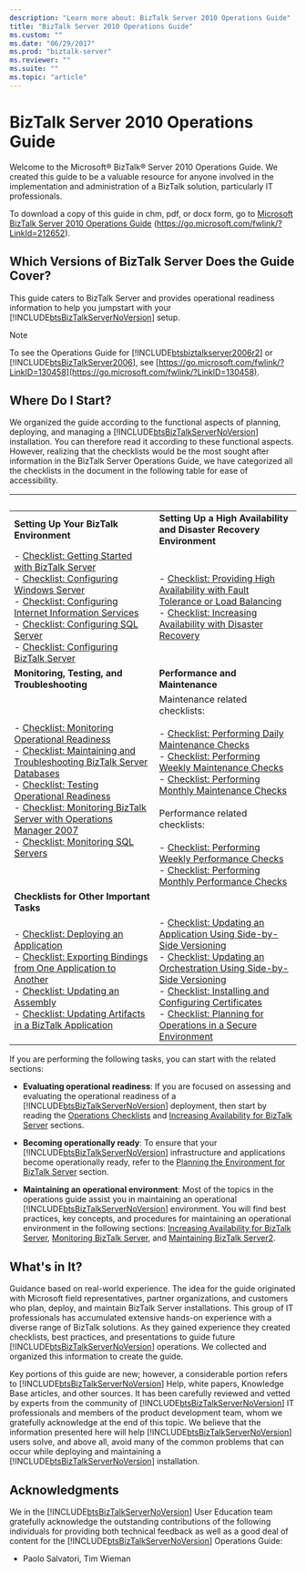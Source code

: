 ```yaml
---
description: "Learn more about: BizTalk Server 2010 Operations Guide"
title: "BizTalk Server 2010 Operations Guide"
ms.custom: ""
ms.date: "06/29/2017"
ms.prod: "biztalk-server"
ms.reviewer: ""
ms.suite: ""
ms.topic: "article"
---
```

# BizTalk Server 2010 Operations Guide
Welcome to the Microsoft® BizTalk® Server 2010 Operations Guide. We created this guide to be a valuable resource for anyone involved in the implementation and administration of a BizTalk solution, particularly IT professionals.

 To download a copy of this guide in chm, pdf, or docx form, go to [Microsoft BizTalk Server 2010 Operations Guide](https://go.microsoft.com/fwlink/?LinkId=212652) (https://go.microsoft.com/fwlink/?LinkId=212652).

## Which Versions of BizTalk Server Does the Guide Cover?
 This guide caters to BizTalk Server and provides operational readiness information to help you jumpstart with your [!INCLUDE[btsBizTalkServerNoVersion](../includes/btsbiztalkservernoversion-md.md)] setup.

> [!NOTE]
>  To see the Operations Guide for [!INCLUDE[btsbiztalkserver2006r2](../includes/btsbiztalkserver2006r2-md.md)] or [!INCLUDE[btsBizTalkServer2006](../includes/btsbiztalkserver2006-md.md)], see [https://go.microsoft.com/fwlink/?LinkID=130458](https://go.microsoft.com/fwlink/?LinkID=130458).

## Where Do I Start?
 We organized the guide according to the functional aspects of planning, deploying, and managing a [!INCLUDE[btsBizTalkServerNoVersion](../includes/btsbiztalkservernoversion-md.md)] installation. You can therefore read it according to these functional aspects. However, realizing that the checklists would be the most sought after information in the BizTalk Server Operations Guide, we have categorized all the checklists in the document in the following table for ease of accessibility.

|&nbsp;|&nbsp;|
|-|-|
|**Setting Up Your BizTalk Environment**|**Setting Up a High Availability and Disaster Recovery Environment**|
|-   [Checklist: Getting Started with BizTalk Server](./checklist-getting-started-with-biztalk-server.md)<br />-   [Checklist: Configuring Windows Server](~/technical-guides/checklist-configuring-windows-server.md)<br />-   [Checklist: Configuring Internet Information Services](~/technical-guides/checklist-configuring-internet-information-services.md)<br />-   [Checklist: Configuring SQL Server](../technical-guides/checklist-configuring-sql-server.md)<br />-   [Checklist: Configuring BizTalk Server](~/technical-guides/checklist-configuring-biztalk-server.md)|-   [Checklist: Providing High Availability with Fault Tolerance or Load Balancing](~/technical-guides/checklist-providing-high-availability-with-fault-tolerance-or-load-balancing.md)<br />-   [Checklist: Increasing Availability with Disaster Recovery](~/technical-guides/checklist-increasing-availability-with-disaster-recovery.md)|
|**Monitoring, Testing, and Troubleshooting**|**Performance and Maintenance**|
|-   [Checklist: Monitoring Operational Readiness](~/technical-guides/checklist-monitoring-operational-readiness.md)<br />-   [Checklist: Maintaining and Troubleshooting BizTalk Server Databases](../technical-guides/checklist-maintaining-and-troubleshooting-biztalk-server-databases.md)<br />-   [Checklist: Testing Operational Readiness](~/technical-guides/checklist-testing-operational-readiness.md)<br />-   [Checklist: Monitoring BizTalk Server with Operations Manager 2007](~/technical-guides/checklist-monitoring-biztalk-server-with-operations-manager-2007.md)<br />-   [Checklist: Monitoring SQL Servers](~/technical-guides/checklist-monitoring-sql-servers.md)|Maintenance related checklists:<br /><br /> -   [Checklist: Performing Daily Maintenance Checks](~/technical-guides/checklist-performing-daily-maintenance-checks.md)<br />-   [Checklist: Performing Weekly Maintenance Checks](~/technical-guides/checklist-performing-weekly-maintenance-checks.md)<br />-   [Checklist: Performing Monthly Maintenance Checks](~/technical-guides/checklist-performing-monthly-maintenance-checks.md)<br /><br /> Performance related checklists:<br /><br /> -   [Checklist: Performing Weekly Performance Checks](~/technical-guides/checklist-performing-weekly-performance-checks.md)<br />-   [Checklist: Performing Monthly Performance Checks](~/technical-guides/checklist-performing-monthly-performance-checks.md)|
|**Checklists for Other Important Tasks**||
|-   [Checklist: Deploying an Application](~/technical-guides/checklist-deploying-an-application.md)<br />-   [Checklist: Exporting Bindings from One Application to Another](~/technical-guides/checklist-exporting-bindings-from-one-application-to-another.md)<br />-   [Checklist: Updating an Assembly](~/technical-guides/checklist-updating-an-assembly.md)<br />-   [Checklist: Updating Artifacts in a BizTalk Application](~/technical-guides/checklist-updating-artifacts-in-a-biztalk-application.md)|-   [Checklist: Updating an Application Using Side-by-Side Versioning](~/technical-guides/checklist-updating-an-application-using-side-by-side-versioning.md)<br />-   [Checklist: Updating an Orchestration Using Side-by-Side Versioning](~/technical-guides/checklist-updating-an-orchestration-using-side-by-side-versioning.md)<br />-   [Checklist: Installing and Configuring Certificates](../technical-guides/checklist-installing-and-configuring-certificates.md)<br />-   [Checklist: Planning for Operations in a Secure Environment](../technical-guides/checklist-planning-for-operations-in-a-secure-environment.md)|

 If you are performing the following tasks, you can start with the related sections:

- **Evaluating operational readiness**: If you are focused on assessing and evaluating the operational readiness of a [!INCLUDE[btsBizTalkServerNoVersion](../includes/btsbiztalkservernoversion-md.md)] deployment, then start by reading the [Operations Checklists](~/technical-guides/operations-checklists.md) and [Increasing Availability for BizTalk Server](~/technical-guides/increasing-availability-for-biztalk-server.md) sections.

- **Becoming operationally ready**: To ensure that your [!INCLUDE[btsBizTalkServerNoVersion](../includes/btsbiztalkservernoversion-md.md)] infrastructure and applications become operationally ready, refer to the [Planning the Environment for BizTalk Server](~/technical-guides/planning-the-environment-for-biztalk-server.md) section.

- **Maintaining an operational environment**: Most of the topics in the operations guide assist you in maintaining an operational [!INCLUDE[btsBizTalkServerNoVersion](../includes/btsbiztalkservernoversion-md.md)] environment. You will find best practices, key concepts, and procedures for maintaining an operational environment in the following sections: [Increasing Availability for BizTalk Server](~/technical-guides/increasing-availability-for-biztalk-server.md), [Monitoring BizTalk Server](~/technical-guides/monitoring-biztalk-server2.md), and [Maintaining BizTalk Server2](~/technical-guides/maintaining-biztalk-server2.md).

## What's in It?
 Guidance based on real-world experience. The idea for the guide originated with Microsoft field representatives, partner organizations, and customers who plan, deploy, and maintain BizTalk Server installations. This group of IT professionals has accumulated extensive hands-on experience with a diverse range of BizTalk solutions. As they gained experience they created checklists, best practices, and presentations to guide future [!INCLUDE[btsBizTalkServerNoVersion](../includes/btsbiztalkservernoversion-md.md)] operations. We collected and organized this information to create the guide.

 Key portions of this guide are new; however, a considerable portion refers to [!INCLUDE[btsBizTalkServerNoVersion](../includes/btsbiztalkservernoversion-md.md)] Help, white papers, Knowledge Base articles, and other sources. It has been carefully reviewed and vetted by experts from the community of [!INCLUDE[btsBizTalkServerNoVersion](../includes/btsbiztalkservernoversion-md.md)] IT professionals and members of the product development team, whom we gratefully acknowledge at the end of this topic. We believe that the information presented here will help [!INCLUDE[btsBizTalkServerNoVersion](../includes/btsbiztalkservernoversion-md.md)] users solve, and above all, avoid many of the common problems that can occur while deploying and maintaining a [!INCLUDE[btsBizTalkServerNoVersion](../includes/btsbiztalkservernoversion-md.md)] installation.

## Acknowledgments
 We in the [!INCLUDE[btsBizTalkServerNoVersion](../includes/btsbiztalkservernoversion-md.md)] User Education team gratefully acknowledge the outstanding contributions of the following individuals for providing both technical feedback as well as a good deal of content for the [!INCLUDE[btsBizTalkServerNoVersion](../includes/btsbiztalkservernoversion-md.md)] Operations Guide:

-   Paolo Salvatori, Tim Wieman